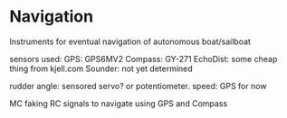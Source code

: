 # Navigation
Instruments for eventual navigation of autonomous boat/sailboat

sensors used:
GPS:      GPS6MV2
Compass:  GY-271
EchoDist: some cheap thing from kjell.com
Sounder:  not yet determined

rudder angle: sensored servo? or potentiometer.
speed: GPS for now

MC faking RC signals to navigate using GPS and Compass
